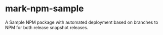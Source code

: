 # mark-npm-sample

A Sample NPM package with automated deployment based on branches to NPM for both release snapshot releases.